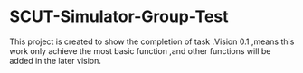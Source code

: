 # SCUT-Simulator-Group-Test
This project is created to show the completion of task .Vision 0.1 ,means this work only achieve the most basic function ,and other functions will be added in the later vision.

